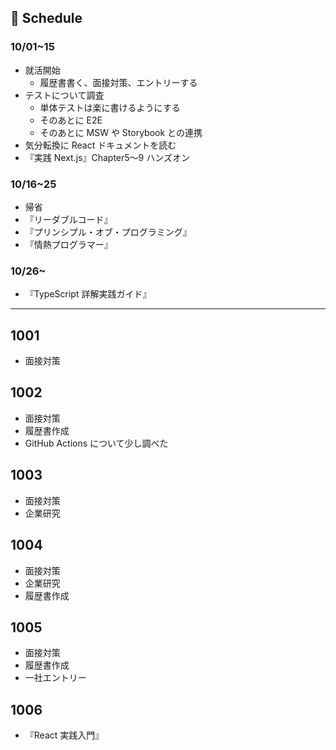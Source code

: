 ## 📅 Schedule

### 10/01~15

- 就活開始
  - 履歴書書く、面接対策、エントリーする
- テストについて調査
  - 単体テストは楽に書けるようにする
  - そのあとに E2E
  - そのあとに MSW や Storybook との連携
- 気分転換に React ドキュメントを読む
- 『実践 Next.js』Chapter5〜9 ハンズオン

### 10/16~25

- 帰省
- 『リーダブルコード』
- 『プリンシプル・オブ・プログラミング』
- 『情熱プログラマー』

### 10/26~

- 『TypeScript 詳解実践ガイド』

---

## 1001

- 面接対策

## 1002

- 面接対策
- 履歴書作成
- GitHub Actions について少し調べた

## 1003

- 面接対策
- 企業研究

## 1004

- 面接対策
- 企業研究
- 履歴書作成

## 1005

- 面接対策
- 履歴書作成
- 一社エントリー

## 1006

- 『React 実践入門』
